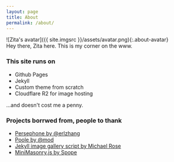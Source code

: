 ```yaml
---
layout: page
title: About
permalink: /about/
---
```


![Zita's avatar]({{ site.imgsrc }}/assets/avatar.png){:.about-avatar}  
Hey there, Zita here. This is my corner on the www.

### This site runs on

- Github Pages
- Jekyll
- Custom theme from scratch
- Cloudflare R2 for image hosting

...and doesn't cost me a penny.

### Projects borrwed from, people to thank

- [Persephone by @erlzhang](https://github.com/erlzhang/jekyll-theme-persephone)
- [Poole by @mod](https://github.com/poole/poole)
- [Jekyll image gallery script by Michael Rose](https://github.com/mmistakes/jekyll-sample-content)
- [MiniMasonry.js by Spope](https://github.com/Spope/MiniMasonry.js)